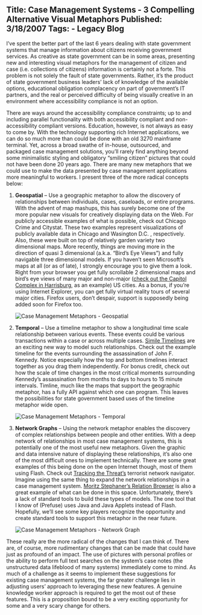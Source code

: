 Title: Case Management Systems - 3 Compelling Alternative Visual Metaphors
Published: 3/18/2007
Tags:
    - Legacy Blog
---
I’ve spent the better part of the last 6 years dealing with state government systems that manage information about citizens receiving government services. As creative as state government can be in some areas, presenting new and interesting visual metaphors for the management of citizen and case (i.e. collections of citizens) information is certainly not a forte. This problem is not solely the fault of state governments. Rather, it’s the product of state government business leaders’ lack of knowledge of the available options, educational obligation complacency on part of government’s IT partners, and the real or perceived difficulty of being visually creative in an environment where accessibility compliance is not an option.

There are ways around the accessibility compliance constraints; up to and including parallel functionality with both accessibility compliant and non-accessibility compliant versions. Education, however, is not always as easy to come by. With the technology supporting rich Internet applications, we can do so much more than could be done with an old 3270 mainframe terminal. Yet, across a broad swathe of in-house, outsourced, and packaged case management solutions, you’ll rarely find anything beyond some minimalistic styling and obligatory “smiling citizen” pictures that could not have been done 20 years ago. There are many new metaphors that we could use to make the data presented by case management applications more meaningful to workers. I present three of the more radical concepts below:

1. **Geospatial** – Use a geographic metaphor to allow the discovery of relationships between individuals, cases, caseloads, or entire programs. With the advent of map mashups, this has surely become one of the more popular new visuals for creatively displaying data on the Web. For publicly accessible examples of what is possible, check out Chicago Crime and Citystat. These two examples represent visualizations of publicly available data in Chicago and Wasington D.C. , respectively. Also, these were built on top of relatively garden variety two dimensional maps. More recently, things are moving more in the direction of quasi 3 dimensional (a.k.a. “Bird’s Eye Views”) and fully navigable three dimensional models. If you haven’t seen Microsoft’s maps at all (or as of late), I strongly encourage you to give them a look. Right from your browser you get fully scrollable 2 dimensional maps and bird’s eye views of many major and non-major ([check out the Capitol Complex in Harrisburg](https://www.bing.com/maps?v=2&cp=qq9tj48ksr1w&style=o&lvl=1&tilt=-90&dir=0&alt=-1000&scene=8052698), as an example) US cities. As a bonus, if you’re using Internet Explorer, you can get fully virtual reality tours of several major cities. Firefox users, don’t despair, support is supposedly being added soon for Firefox too.

    ![Case Management Metaphors - Geospatial](https://s3.amazonaws.com/s3.beckshome.com/20070318-Case-Management-Metaphors-Geospatial.jpg)

2. **Temporal** – Use a timeline metaphor to show a longitudinal time scale relationship between various events. These events could be various transactions within a case or across multiple cases. [Simile Timelines](http://www.simile-widgets.org/timeline/) are an exciting new way to model such relationships. Check out the example timeline for the events surrounding the assassination of John F. Kennedy. Notice especially how the top and bottom timelines interact together as you drag them independently. For bonus credit, check out how the scale of time changes in the most critical moments surrounding Kennedy’s assassination from months to days to hours to 15 minute intervals. Timline, much like the maps that support the geographic metaphor, has a fully API against which one can program. This leaves the possibilities for state government based uses of the timeline metaphor wide open.

    ![Case Management Metaphors - Temporal](https://s3.amazonaws.com/s3.beckshome.com/20070318-Case-Management-Metaphors-Temporal.png)

3. **Network Graphs** – Using the network metaphor enables the discovery of complex relationships between people and other entities. With a deep network of relationships in most case management systems, this is potentially one of the most useful new metaphors. Given the graphic and data intensive nature of displaying these relationships, it’s also one of the most difficult ones to implement technically. There are some great examples of this being done on the open Internet though, most of them using Flash. Check out [Tracking the Threat’s](https://sentinelvisualizer.com/) terrorist network navigator. Imagine using the same thing to expand the network relationships in a case management system. [Moritz Stephaner’s Relation Browser](http://archive.stefaner.eu/projects/relation-browser/) is also a great example of what can be done in this space. Unfortunately, there’s a lack of standard tools to build these types of models. The one tool that I know of (Prefuse) uses Java and Java Applets instead of Flash. Hopefully, we’ll see some key players recognize the opportunity and create standard tools to support this metaphor in the near future.

    ![Case Management Metaphors - Network Graph](https://s3.amazonaws.com/s3.beckshome.com/20070318-Case-Management-Metaphors-Network-Graph.gif)

These really are the more radical of the changes that I can think of. There are, of course, more rudimentary changes that can be made that could have just as profound of an impact. The use of pictures with personal profiles or the ability to perform full text searches on the system’s case notes (the unstructured data lifeblood of many systems) immediately come to mind. As much of a challenge as it seems to implement these suggestions for existing case management systems, the far greater challenge lies in adjusting users’ approach to leveraging these new features. A genuine knowledge worker approach is required to get the most out of these features. This is a proposition bound to be a very exciting opportunity for some and a very scary change for others.
